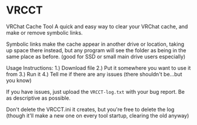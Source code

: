 # VRCCT
VRChat Cache Tool
A quick and easy way to clear your VRChat cache, and make or remove symbolic links.


Symbolic links make the cache appear in another drive or location, taking up space there instead, but any program will see the folder as being in the same place as before. (good for SSD or small main drive users especially)


Usage Instructions:
  1.) Download file
  2.) Put it somewhere you want to use it from
  3.) Run it
  4.) Tell me if there are any issues (there shouldn't be...but you know)

If you have issues, just upload the `VRCCT-log.txt` with your bug report. Be as descriptive as possible.


Don't delete the VRCCT.ini it creates, but you're free to delete the log (though it'll make a new one on every tool startup, clearing the old anyway)
